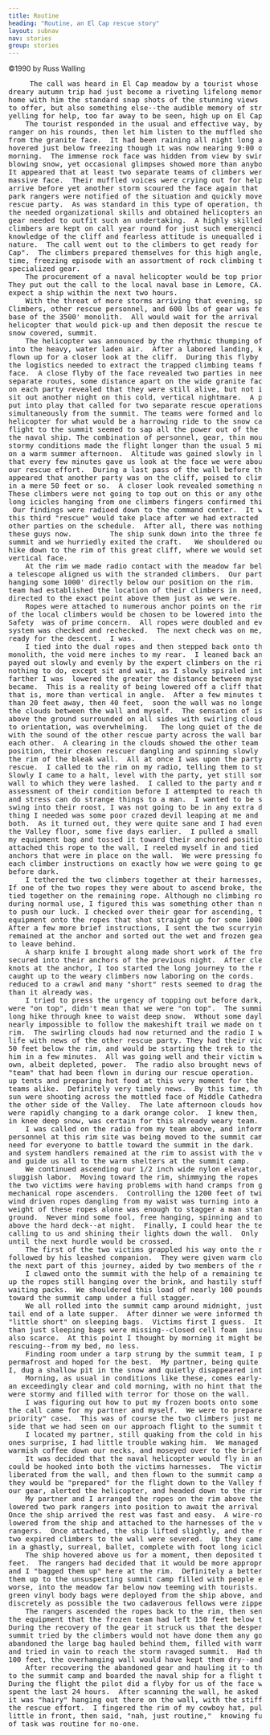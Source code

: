 ```yaml
---
title: Routine
heading: "Routine, an El Cap rescue story"
layout: subnav
nav: stories
group: stories
---
```



<p>&copy;1990 by Russ Walling</p>

<pre>     The call was heard in El Cap meadow by a tourist whose
dreary autumn trip had just become a riveting lifelong memory.  He would take
home with him the standard snap shots of the stunning views Yosemite Valley has
to offer, but also something else--the audible memory of stranded climbers
yelling for help, too far away to be seen, high up on El Capitan.   
	The tourist responded in the usual and effective way, by flagging down a park
ranger on his rounds, then let him listen to the muffled shouts raining down
from the granite face.  It had been raining all night long and the temperature
hovered just below freezing though it was now nearing 9:00 o'clock in the
morning.  The immense rock face was hidden from view by swirling clouds and
blowing snow, yet occasional glimpses showed more than anybody wanted to see.
It appeared that at least two separate teams of climbers were stuck high on the
massive face.  Their muffled voices were crying out for help, hoping it would
arrive before yet another storm scoured the face again that coming night.  More
park rangers were notified of the situation and quickly moved toward forming a
rescue party.  As was standard in this type of operation, the rangers provided
the needed organizational skills and obtained helicopters and the mountains of
gear needed to outfit such an undertaking.  A highly skilled group of local
climbers are kept on call year round for just such emergencies.  Their
knowledge of the cliff and fearless attitude is unequalled in matters of this
nature.  The call went out to the climbers to get ready for a big one on "El
Cap".  The climbers prepared themselves for this high angle, probably night
time, freezing episode with an assortment of rock climbing tools and
specialized gear.   
	The procurement of a naval helicopter would be top priority by the rangers.
They put out the call to the local naval base in Lemore, CA. and were told to
expect a ship within the next two hours.   
	With the threat of more storms arriving that evening, speed was essential.
Climbers, other rescue personnel, and 600 lbs of gear was ferried down to the
base of the 3500' monolith.  All would wait for the arrival of the naval
helicopter that would pick-up and then deposit the rescue team on the bald,
snow covered, summit.   
	The helicopter was announced by the rhythmic thumping of its blades cutting
into the heavy, water laden air.  After a labored landing, key personnel were
flown up for a closer look at the cliff.  During this flyby they would survey
the logistics needed to extract the trapped climbing teams from the frozen
face.  A close flyby of the face revealed two parties in need of a rescue, on
separate routes, some distance apart on the wide granite face.  A visual check
on each party revealed that they were still alive, but not in any condition to
sit out another night on this cold, vertical nightmare.  A plan of action was
put into play that called for two separate rescue operations going on
simultaneously from the summit. The teams were formed and loaded into the
helicopter for what would be a harrowing ride to the snow capped summit.  The
flight to the summit seemed to sap all the power out of the aging engines of
the naval ship. The combination of personnel, gear, thin mountain air, and
stormy conditions made the flight longer than the usual 5 minutes it might take
on a warm summer afternoon.  Altitude was gained slowly in large spiraling arcs
that every few minutes gave us look at the face we were about to descend with
our rescue effort.  During a last pass of the wall before the summit, it
appeared that another party was on the cliff, poised to climb onto the summit
in a mere 50 feet or so.  A closer look revealed something nobody had expected.
These climbers were not going to top out on this or any other day--the foot
long icicles hanging from one climbers fingers confirmed this chilling fact.
 Our findings were radioed down to the command center.  It was decided that
this third "rescue" would take place after we had extracted and stabilized the
other parties on the schedule.  After all, there was nothing we could do for
these guys now.  		The ship sunk down into the three feet of fresh snow on the
summit and we hurriedly exited the craft.   We shouldered our packs for the
hike down to the rim of this great cliff, where we would set up to descend the
vertical face.   
	At the rim we made radio contact with the meadow far below, and a spotter with
a telescope aligned us with the stranded climbers.  Our party of climbers were
hanging some 1000' directly below our position on the rim.  The other rescue
team had established the location of their climbers in need, and were being
directed to the exact point above them just as we were.   
	Ropes were attached to numerous anchor points on the rim of the wall and one
of the local climbers would be chosen to be lowered into the swirling clouds.
Safety  was of prime concern.  All ropes were doubled and every point in the
system was checked and rechecked.  The next check was on me,  to see if i were
ready for the descent.  I was.   
	I tied into the dual ropes and then stepped back onto the actual rim of this
monolith, the void mere inches to my rear.  I leaned back and the ropes were
payed out slowly and evenly by the expert climbers on the rim.  Now I had
nothing to do, except sit and wait, as I slowly spiraled into the clouds.  the
farther I was  lowered the greater the distance between myself and the wall
became.  This is a reality of being lowered off a cliff that is overhanging,
that is, more than vertical in angle.  After a few minutes the wall was more
than 20 feet away, then 40 feet,  soon the wall was no longer visible through
the clouds between the wall and myself.  The sensation of isolation 2500 feet
above the ground surrounded on all sides with swirling clouds, with no clue as
to orientation, was overwhelming.  	The long quiet of the descent was broken
with the sound of the other rescue party across the wall barking directions to
each other.  A clearing in the clouds showed the other team in a similar
position, their chosen rescuer dangling and spinning slowly some 500 feet below
the rim of the bleak wall.  All at once I was upon the party needing the
rescue.  I called to the rim on my radio, telling them to stop the descent.
Slowly I came to a halt, level with the party, yet still some distance from the
wall to which they were lashed.  I called to the party and made a quick
assessment of their condition before I attempted to reach them.  Cold, fear,
and stress can do strange things to a man.  I wanted to be sure that when I did
swing into their roost, I was not going to be in any extra danger.  The last
thing I needed was some poor crazed devil leaping at me and possibly killing us
both.  As it turned out, they were quite sane and I had even met them both on
the Valley floor, some five days earlier.  I pulled a small coil of rope from
my equipment bag and tossed it toward their anchored position.  After they
attached this rope to the wall, I reeled myself in and tied into the main
anchors that were in place on the wall.  We were pressing for time and I gave
each climber instructions on exactly how we were going to get them, and me, out
before dark.   
	I tethered the two climbers together at their harnesses, for safety reasons.
If one of the two ropes they were about to ascend broke, they would still be
tied together on the remaining rope. Although no climbing rope has ever broken
during normal use, I figured this was something other than normal, and no time
to push our luck. I checked over their gear for ascending, then locked their
equipment onto the ropes that shot straight up for some 1000 feet to the rim.
After a few more brief instructions, I sent the two scurrying up the ropes.  I
remained at the anchor and sorted out the wet and frozen gear they were forced
to leave behind.   
	A sharp knife I brought along made short work of the frozen and knotted rope
secured into their anchors of the previous night.  After clearing the mess of
knots at the anchor, I too started the long journey to the rim.  Quickly I
caught up to the weary climbers now laboring on the cords.  The pace was
reduced to a crawl and many "short" rests seemed to drag the night even closer
than it already was.   
	I tried to press the urgency of topping out before dark, as, just because we
were "on top", didn't mean that we were "on top".  The summit camp was still a
long hike through knee to waist deep snow.  Wthout some daylight, it would be
nearly impossible to follow the makeshift trail we made on the way down to the
rim.  The swirling clouds had now returned and the radio I was carrying came to
life with news of the other rescue party. They had their victim on the ropes,
50 feet below the rim, and would be starting the trek to the summit camp with
him in a few minutes.  All was going well and their victim was moving under his
own, albeit depleted, power.  The radio also brought news of a summit camp
"team" that had been flown in during our rescue operation.  They  were putting
up tents and preparing hot food at this very moment for the victims and rescue
teams alike.  Definitely very timely news.  By this time, the last rays of the
sun were shooting across the mottled face of Middle Cathedral rock, located on
the other side of the Valley.  The late afternoon clouds hovering around us
were rapidly changing to a dark orange color.  I knew then, a night time hike,
in knee deep snow, was certain for this already weary team.   
	I was called on the radio from my team above, and informed that all the extra
personnel at this rim site was being moved to the summit camp.  There was no
need for everyone to battle toward the summit in the dark.  Three expert rope
and system handlers remained at the rim to assist with the victims, the ropes,
and guide us all to the warm shelters at the summit camp.   
	We continued ascending our 1/2 inch wide nylon elevator, pace reduced to
sluggish labor.  Moving toward the rim, shimmying the ropes a foot at a time,
the two victims were having problems with hand cramps from gripping the
mechanical rope ascenders.  Controlling the 1200 feet of twisting, swooping,
wind driven ropes dangling from my waist was turning into a major chore.  The
weight of these ropes alone was enough to stagger a man standing on flat
ground.  Never mind some fool, free hanging, spinning and toiling, 2500 feet
above the hard deck--at night.  Finally, I could hear the team on the rim
calling to us and shining their lights down the wall.  Only a few more feet
until the next hurdle would be crossed.   
	The first of the two victims grappled his way onto the rim and was closely
followed by his leashed companion.  They were given warm clothes and sent on
the next part of this journey, aided by two members of the rim team.   
	I clawed onto the summit with the help of a remaining team member.  We pulled
up the ropes still hanging over the brink, and hastily stuffed them into large
waiting packs.  We shouldered this load of nearly 100 pounds and headed off
toward the summit camp under a full stagger.   
	We all rolled into the summit camp around midnight, just in time to catch the
tail end of a late supper.  After dinner we were informed that they were a
"little short" on sleeping bags.  Victims first I guess.  It seemed that more
than just sleeping bags were missing--closed cell foam  insulating pads were
also scarce.  At this point I thought by morning it might be me they would be
rescuing--from my bed, no less.   
	Finding room under a tarp strung by the summit team, I plopped down on the
permafrost and hoped for the best.  My partner, being quite a bit hardier than
I, dug a shallow pit in the snow and quietly disappeared into it, face first.
	Morning, as usual in conditions like these, comes early--very early.  It was
an exceedingly clear and cold morning, with no hint that the previous nights
were stormy and filled with terror for those on the wall.   
	I was figuring out how to put my frozen boots onto some very cold feet when
the call came for my partner and myself.  We were to prepare for the "low
priority" case.  This was of course the two climbers just mere feet over the
side that we had seen on our approach flight to the summit the previous day.
	I located my partner, still quaking from the cold in his shallow pit.  To no
ones surprise, I had little trouble waking him.  We managed to get a cup of
warmish coffee down our necks, and moseyed over to the briefing area.   
	It was decided that the naval helicopter would fly in and lower a cable that
could be hooked into both the victims harnesses.  The victims would be
liberated from the wall, and then flown to the summit camp area.  Once there,
they would be "prepared" for the flight down to the Valley floor.  We gathered
our gear, alerted the helicopter, and headed down to the rim again.   
	My partner and I arranged the ropes on the rim above the two victims and then
lowered two park rangers into position to await the arrival of the helicopter.
Once the ship arrived the rest was fast and easy.  A wire-rope cable was
lowered from the ship and attached to the harnesses of the victims by the
rangers.  Once attached, the ship lifted slightly, and the ropes connecting the
two expired climbers to the wall were severed.  Up they came, flying  over us
in a ghastly, surreal, ballet, complete with foot long icicles.   
	The ship hovered above us for a moment, then deposited the grim cargo at our
feet.  The rangers had decided that it would be more appropriate if my partner
and I "bagged them up" here at the rim.  Definitely a better plan than flying
them up to the unsuspecting summit camp filled with people eating breakfast, or
worse, into the meadow far below now teeming with tourists.  Standard issue
green vinyl body bags were deployed from the ship above, and as quickly and
discretely as possible the two cadaverous fellows were zipped into eternity.
	The rangers ascended the ropes back to the rim, then sent us down to retrieve
the equipment that the frozen team had left 150 feet below their high point.
During the recovery of the gear it struck us that the desperate run to the
summit tried by the climbers would not have done them any good.  They had
abandoned the large bag hauled behind them, filled with warm and dry clothes
and tried in vain to reach the storm ravaged summit.  Had they retreated, only
100 feet, the overhanging wall would have kept them dry--and most likely alive.
	After recovering the abandoned gear and hauling it to the rim, we trekked back
to the summit camp and boarded the naval ship for a flight to the Valley floor.
During the flight the pilot did a flyby for us of the face where we had just
spent the last 24 hours.  After scanning the wall, he asked my partner and i if
it was "hairy" hanging out there on the wall, with the stiffs and such, during
the rescue effort.  I fingered the rim of my cowboy hat, pulled it down a
little in front, then said, "nah, just routine,"  knowing full well this sort
of task was routine for no-one.</pre>



